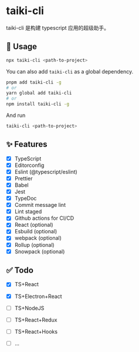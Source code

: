 # taiki-cli

taiki-cli 是构建 typescript 应用的超级助手。

## 🚀 Usage

```sh
npx taiki-cli <path-to-project>
```

You can also add `taiki-cli` as a global dependency.

```sh
pnpm add taiki-cli -g
# or
yarn global add taiki-cli
# or
npm install taiki-cli -g
```

And run

```sh
taiki-cli <path-to-project>
```

## ✨ Features

- [x] TypeScript
- [x] Editorconfig
- [x] Eslint (@typescript/eslint)
- [x] Prettier
- [x] Babel
- [x] Jest
- [x] TypeDoc
- [x] Commit message lint
- [x] Lint staged
- [x] Github actions for CI/CD
- [x] React (optional)
- [x] Esbuild (optional)
- [x] webpack (optional)
- [x] Rollup (optional)
- [x] Snowpack (optional)

## ✅ Todo

- [x] TS+React
- [x] TS+Electron+React
- [ ] TS+NodeJS
- [ ] TS+React+Redux
- [ ] TS+React+Hooks
- [ ] ...

